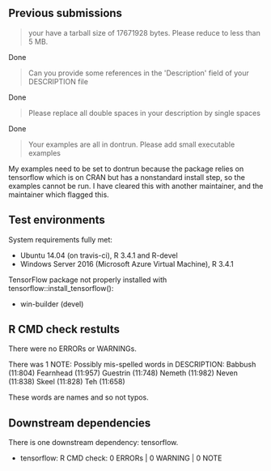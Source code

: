 ## Previous submissions
> your have a tarball size of 17671928 bytes. Please reduce to less than 5 MB.

Done

> Can you provide some references in the 'Description' field of your DESCRIPTION file

Done

> Please replace all double spaces in your description by single spaces

Done

> Your examples are all in dontrun. Please add small executable examples

My examples need to be set to dontrun because the package relies on tensorflow which is on CRAN but has a nonstandard install step, so the examples cannot be run. I have cleared this with another maintainer, and the maintainer which flagged this.

## Test environments
System requirements fully met:
* Ubuntu 14.04 (on travis-ci), R 3.4.1 and R-devel
* Windows Server 2016 (Microsoft Azure Virtual Machine), R 3.4.1

TensorFlow package not properly installed with tensorflow::install_tensorflow():
* win-builder (devel)

## R CMD check restults
There were no ERRORs or WARNINGs.

There was 1 NOTE:
Possibly mis-spelled words in DESCRIPTION:
  Babbush (11:804)
  Fearnhead (11:957)
  Guestrin (11:748)
  Nemeth (11:982)
  Neven (11:838)
  Skeel (11:828)
  Teh (11:658)

These words are names and so not typos.

## Downstream dependencies
There is one downstream dependency: tensorflow.

* tensorflow: R CMD check: 0 ERRORs | 0 WARNING | 0 NOTE
